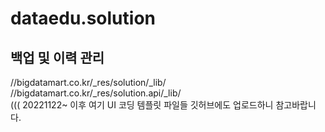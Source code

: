 # dataedu.solution

## 백업 및 이력 관리<br>
//bigdatamart.co.kr/_res/solution/_lib/  
//bigdatamart.co.kr/_res/solution.api/_lib/  
((( 20221122~ 이후 여기 UI 코딩 템플릿 파일들 깃허브에도 업로드하니 참고바랍니다.  